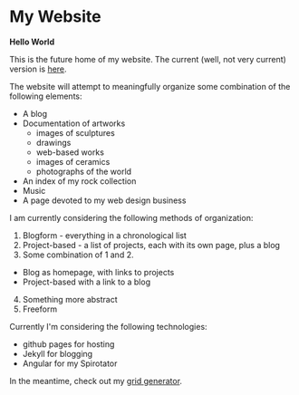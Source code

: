 # My Website

**Hello World**

This is the future home of my website. The current (well, not very current) version is [here](http://andrewsteinmetz.net).

The website will attempt to meaningfully organize some combination of the following elements:

- A blog
- Documentation of artworks
  * images of sculptures
  * drawings
  * web-based works
  * images of ceramics
  * photographs of the world
- An index of my rock collection
- Music
- A page devoted to my web design business

I am currently considering the following methods of organization:

1. Blogform - everything in a chronological list
2. Project-based - a list of projects, each with its own page, plus a blog
3. Some combination of 1 and 2.
  - Blog as homepage, with links to projects
  - Project-based with a link to a blog
4. Something more abstract
5. Freeform

Currently I'm considering the following technologies:
- github pages for hosting
- Jekyll for blogging
- Angular for my Spirotator

In the meantime, check out my [grid generator](/sass_grundrisse).
